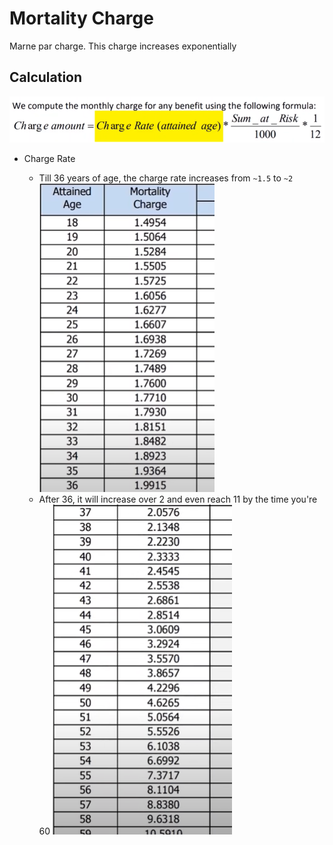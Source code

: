 # Mortality Charge

Marne par charge. This charge increases exponentially

## Calculation

![Calculation of mortality charge](./attachments/2022-04-10-15-20-12.png)

- Charge Rate

  - Till 36 years of age, the charge rate increases from `~1.5` to `~2`
  ![Charge Rate till 36](./attachments/2022-04-10-15-21-05.png)
  - After 36, it will increase over 2 and even reach 11 by the time you're 60 ![Charge Rate after 36](./attachments/2022-04-10-15-22-18.png)
